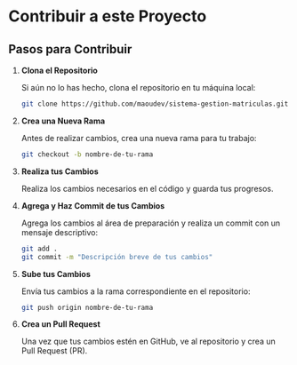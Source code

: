 # Contribuir a este Proyecto

## Pasos para Contribuir

1. **Clona el Repositorio**

   Si aún no lo has hecho, clona el repositorio en tu máquina local:

   ```bash
   git clone https://github.com/maoudev/sistema-gestion-matriculas.git
   ```

2. **Crea una Nueva Rama**

   Antes de realizar cambios, crea una nueva rama para tu trabajo:

   ```bash
   git checkout -b nombre-de-tu-rama
   ```

3. **Realiza tus Cambios**

   Realiza los cambios necesarios en el código y guarda tus progresos.

4. **Agrega y Haz Commit de tus Cambios**

   Agrega los cambios al área de preparación y realiza un commit con un mensaje descriptivo:

   ```bash
   git add .
   git commit -m "Descripción breve de tus cambios"
   ```

5. **Sube tus Cambios**

   Envía tus cambios a la rama correspondiente en el repositorio:

   ```bash
   git push origin nombre-de-tu-rama
   ```

6. **Crea un Pull Request**

   Una vez que tus cambios estén en GitHub, ve al repositorio y crea un Pull Request (PR).
